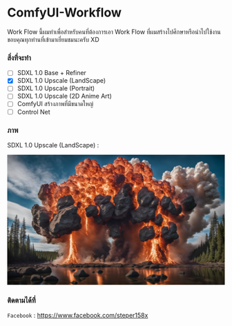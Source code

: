 # ComfyUI-Workflow
Work Flow นี้ผมทำเพื่อสำหรับคนที่ต้องการเอา Work Flow ที่ผมสร้างไปศึกษาหรือนำไปใช้งาน
ขอบคุณทุกท่านที่เข้ามาเยี่ยมชมนะครับ XD

### สิ่งที่จะทำ
- [ ] SDXL 1.0 Base + Refiner
- [x] SDXL 1.0 Upscale (LandScape)
- [ ] SDXL 1.0 Upscale (Portrait)
- [ ] SDXL 1.0 Upscale (2D Anime Art)
- [ ] ComfyUI สร้างภาพที่มีขนาดใหญ่
- [ ] Control Net

### ภาพ
SDXL 1.0 Upscale (LandScape) :

![](https://raw.githubusercontent.com/Steper158X/ComfyUI-Workflow/main/SDXL%201.0/Preview%20upscale%20(For%20Landscape).jpg)

### ติดตามได้ที่
`Facebook` : <https://www.facebook.com/steper158x>